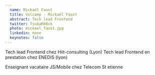 ```yaml
---
  name: Mickaël Faust
  title: Volcamp - Mickaël Faust
  abstract: Tech lead Frontend
  twitter: TsubaR00ck
  photo: mickael_faust.jpg
  linkedin: none
  keynotes: false
---
```

Tech lead Frontend chez Hiit-consulting (Lyon) 
Tech lead Frontend en prestation chez ENEDIS (lyon) 

Enseignant vacataire JS/Mobile chez Telecom St etienne